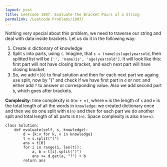 ```yaml
---
layout: post
title: Leetcode 1807. Evaluate the Bracket Pairs of a String
permalink: /Leetcode Problems/1807/
---
```


Nothing very special about this problem, we need to traverse our string and deal with data inside brackets. Let us do it in the following way:

1. Create `d`: dictionary of knowledge
2. Split `s` into parts, using `(`. Imagine, that `s = (name)is(age)yearsold`, then splitted list will be `['', 'name)is', 'age)yearsold']`. It will look like this: first part will not have closing bracket, and each next part will have closing bracket.
3. So, we add `t[0]` to final solution and then for each next part we againg use split, now by ")" and check if we have first part in `d` or not: and either add `?` to answer or corresponding value. Also we add second part `b`, which goes after brackets.

**Complexity**: time complexity is `O(m + n)`, where `m` is the length of `s` and `n` is the total length of all the words in `knowledge`: we created dictionary once and then we do one split with `O(n)` and then for each part we do another split and total length of all parts is `O(n)`. Space complexity is also `O(m+n)`.

```
class Solution:
    def evaluate(self, s, knowledge):
        d = {k:v for k, v in knowledge}
        t = s.split("(")
        ans = t[0]
        for i in range(1, len(t)):
            a, b = t[i].split(")")
            ans += d.get(a, "?") + b
        return ans
```
